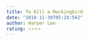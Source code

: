 ```yaml
---
title: To Kill a Mockingbird
date: "2018-11-30T05:20:56Z"
author: Harper Lee
rating: ⭐⭐⭐⭐
---
```


<style>

</style>

